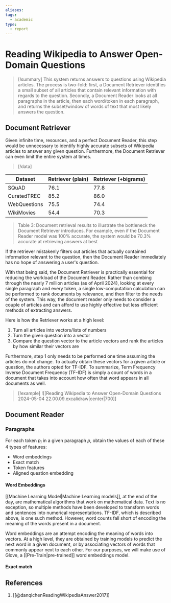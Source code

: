 ```yaml
---
aliases: 
tags:
  - academic
type:
  - report
---
```

# Reading Wikipedia to Answer Open-Domain Questions

> [!summary]
> This system returns answers to questions using Wikipedia articles. The process is two-fold: first, a Document Retriever identifies a small subset of all articles that contain relevant information with regards to the question. Secondly, a Document Reader looks at all paragraphs in the article, then each word/token in each paragraph, and returns the subset/window of words of text that most likely answers the question.

## Document Retriever

Given infinite time, resources, and a perfect Document Reader, this step would be unnecessary to identify highly accurate subsets of Wikipedia articles to answer any given question. Furthermore, the Document Retriever can even limit the entire system at times. 

> [!data]
> 
| Dataset      | Retriever (plain) | Retriever (+bigrams) |
| ------------ | ----------------- | -------------------- |
| SQuAD        | 76.1              | 77.8                 |
| CuratedTREC  | 85.2              | 86.0                 |
| WebQuestions | 75.5              | 74.4                 |
| WikiMovies   | 54.4              | 70.3                 |
> Table 3: Document retrieval results to illustrate the bottleneck the Document Retriever introduces. For example, even if the Document Reader model was 100% accurate, the system would be 70.3% accurate at retrieving answers at best

If the retriever mistakenly filters out articles that actually contained information relevant to the question, then the Document Reader immediately has no hope of answering a user's question.

With that being said, the Document Retriever is practically essential for reducing the workload of the Document Reader. Rather than combing through the nearly 7 million articles (as of April 2024), looking at every single paragraph and every token, a single low-computation calculation can be performed to rank documents by relevance, and then filter to the needs of the system. This way, the document reader only needs to consider a couple of articles and can afford to use highly effective but less efficient methods of extracting answers.

Here is how the Retriever works at a high level:

1. Turn all articles into vectors/lists of numbers
2. Turn the given question into a vector
3. Compare the question vector to the article vectors and rank the articles by how similar their vectors are

Furthermore, step 1 only needs to be performed one time assuming the articles do not change. To actually obtain these vectors for a given article or question, the authors opted for TF-IDF. To summarize, Term Frequency Inverse Document Frequency (TF-IDF) is simply a count of words in a document that takes into account how often that word appears in all documents as well.

> [!example] 
> ![[Reading Wikipedia to Answer Open-Domain Questions 2024-05-04 22.00.09.excalidraw|center|700]]

## Document Reader

### Paragraphs

For each token $p_i$ in a given paragraph $p$, obtain the values of each of these 4 types of features:

- Word embeddings
- Exact match
- Token features
- Aligned question embedding

#### Word Embeddings

[[Machine Learning Model|Machine Learning models]], at the end of the day, are mathematical algorithms that work on mathematical data. Text is no exception, so multiple methods have been developed to transform words and sentences into numerical representations. TF-IDF, which is described above, is one such method. However, word counts fall short of encoding the meaning of the words present in a document.

Word embeddings are an attempt encoding the meaning of words into vectors. At a high level, they are obtained by training models to predict the next word in a given document, or by associating vectors of words that commonly appear next to each other. For our purposes, we will make use of Glove, a [[Pre-Train|pre-trained]] word embeddings model.

#### Exact match



## References
1. [[@danqichenReadingWikipediaAnswer2017]]